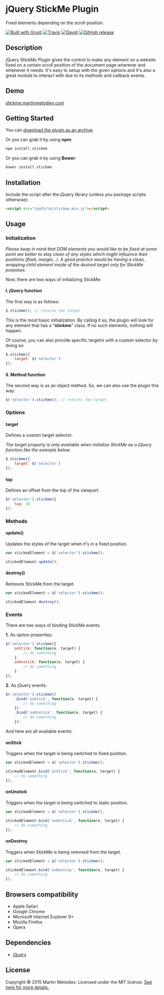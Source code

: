 # jQuery StickMe Plugin

Fixed elements depending on the scroll position.

[![Built with Grunt](https://cdn.gruntjs.com/builtwith.svg)](http://gruntjs.com/) [![Travis](https://img.shields.io/travis/martinmethod/stickme.svg)](https://travis-ci.org/martinmethod/stickme) [![David](https://img.shields.io/david/dev/martinmethod/stickme.svg)](https://david-dm.org/martinmethod/stickme?type=dev) [![GitHub release](https://img.shields.io/github/release/martinmethod/stickme.svg)](https://github.com/martinmethod/stickme/releases/latest)

## Description

jQuery StickMe Plugin gives the control to make any element on a website fixed on a certain scroll position of the document page wherever and whenever it needs. It's easy to setup with the given options and it's also a great module to interact with due to its methods and callback events.

## Demo

<a href="http://stickme.martinmetodiev.com" target="_blank">stickme.martinmetodiev.com</a>

## Getting Started

You can [download the plugin as an archive][zip].

[zip]: https://github.com/martinmethod/stickme/zipball/prod

Or you can grab it by using **npm**:

```javascript
npm install stickme
```

Or you can grab it by using **Bower**:

```javascript
bower install stickme
```

## Installation

Include the script after the jQuery library (unless you package scripts otherwise):

```html
<script src="/path/to/stickme.min.js"></script>
```

## Usage

### Initialization

*Please keep in mind that DOM elements you would like to be fixed at some point are better to stay clean of any styles which might influence their positions (float, margin…). A good practice would be having a clean, wrapping child element inside of the desired target only for StickMe purposes.*

Now, there are two ways of initializing StickMe:

#### I. jQuery function

The first way is as follows:

```javascript
$.stickme(); // returns the target
```

This is the most basic initialization. By calling it so, the plugin will look for any element that has a "**stickme**" class. If no such elements, nothing will happen.

Of course, you can also provide specific target/s with a custom selector by doing so:

```javascript
$.stickme({
    target: $('selector') 
});
```

#### II. Method function

The second way is as an object method. So, we can also use the plugin this way:

```javascript
$('selector').stickme(); // returns the target
```

### Options

#### target

Defines a custom target selector.

*The target property is only available when initialize StickMe as a jQuery function like the example below.*

```javascript
$.stickme({
    target: $('selector') 
});
```

#### top

Defines an offset from the top of the viewport.

```javascript
$('selector').stickme({
    top: 10
});
```

### Methods

#### update()

Updates the styles of the target when it's in a fixed position.

```javascript
var stickedElement = $('selector').stickme();

stickedElement.update();
```

#### destroy()

Removes StickMe from the target.

```javascript
var stickedElement = $('selector').stickme();

stickedElement.destroy();
```

### Events

There are two ways of binding StickMe events.

**1.** As option properties:

```javascript
$('selector').stickme({
    onStick: function(e, target) {
        // do something
    },
    onUnstick: function(e, target) {
        // do something
    }
});
```

**2.** As jQuery events:

```javascript
$('selector').stickme()
    .bind('onStick', function(e, target) {
        // do something
    })
    .bind('onUnstick', function(e, target) {
        // do something
    });
```

And here are all available events:

#### onStick

Triggers when the target is being switched to fixed position.

```javascript
var stickedElement = $('selector').stickme();

stickedElement.bind('onStick', function(e, target) {
    // do something
});
```

#### onUnstick

Triggers when the target is being switched to static position.

```javascript
var stickedElement = $('selector').stickme();

stickedElement.bind('onUnstick', function(e, target) {
    // do something
});
```

#### onDestroy

Triggers when StickMe is being removed from the target.

```javascript
var stickedElement = $('selector').stickme();

stickedElement.bind('onDestroy', function(e, target) {
    // do something
});
```

## Browsers compatibility

- Apple Safari
- Google Chrome
- Microsoft Internet Explorer 9+
- Mozilla Firefox
- Opera

## Dependencies

- [jQuery][jq]

[jq]: https://github.com/jquery/jquery.git

## License

Copyright © 2015 Martin Metodiev. Licensed under the MIT license. [See here for more details.][licence]

[licence]: https://raw.github.com/martinmethod/stickme/prod/LICENSE-MIT